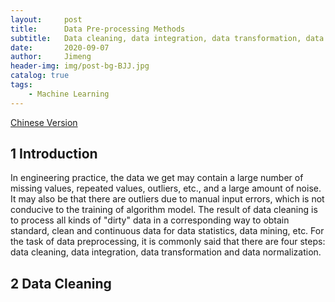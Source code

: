 ```yaml
---
layout:     post
title:      Data Pre-processing Methods
subtitle:   Data cleaning, data integration, data transformation, data normalization
date:       2020-09-07
author:     Jimeng
header-img: img/post-bg-BJJ.jpg
catalog: true
tags:
    - Machine Learning
---
```


	
[Chinese Version](https://zhuanlan.zhihu.com/p/180568816)


## 1 Introduction
In engineering practice, the data we get may contain a large number of missing values, repeated values, outliers, etc., and a large amount of noise. It may also be that there are outliers due to manual input errors, which is not conducive to the training of algorithm model. The result of data cleaning is to process all kinds of "dirty" data in a corresponding way to obtain standard, clean and continuous data for data statistics, data mining, etc. For the task of data preprocessing, it is commonly said that there are four steps: data cleaning, data integration, data transformation and data normalization.


## 2 Data Cleaning



